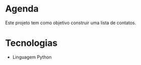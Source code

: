# Agenda
Este projeto tem como objetivo construir uma lista de contatos.

# Tecnologias 
* Linguagem Python

